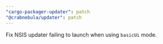 ```yaml
---
"cargo-packager-updater": patch
"@crabnebula/updater": patch
---
```


Fix NSIS updater failing to launch when using `basicUi` mode.
